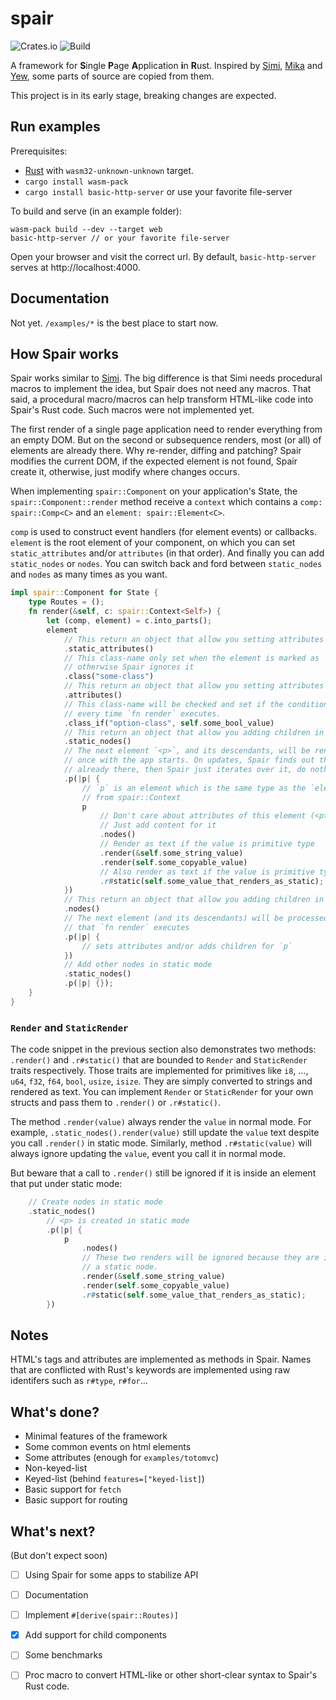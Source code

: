 # spair

![Crates.io](https://img.shields.io/crates/v/spair)
![Build](https://github.com/aclueless/spair/workflows/Rust/badge.svg)

A framework for **S**ingle **P**age **A**pplication **i**n **R**ust. Inspired by [Simi], [Mika] and [Yew], some parts of source are copied from them.

This project is in its early stage, breaking changes are expected.

## Run examples

Prerequisites:

* [Rust] with `wasm32-unknown-unknown` target.
* `cargo install wasm-pack`
* `cargo install basic-http-server` or use your favorite file-server

To build and serve (in an example folder):

    wasm-pack build --dev --target web
    basic-http-server // or your favorite file-server

Open your browser and visit the correct url. By default, `basic-http-server` serves at http://localhost:4000.

## Documentation

Not yet. `/examples/*` is the best place to start now.

## How Spair works

Spair works similar to [Simi]. The big difference is that Simi needs procedural macros to implement the idea, but Spair does not need any macros. That said, a procedural macro/macros can help transform HTML-like code into Spair's Rust code. Such macros were not implemented yet.

The first render of a single page application need to render everything from an empty DOM. But on the second or subsequence renders, most (or all) of elements are already there. Why re-render, diffing and patching? Spair modifies the current DOM, if the expected element is not found, Spair create it, otherwise, just modify where changes occurs.

When implementing `spair::Component` on your application's State, the `spair::Component::render` method receive a `context` which contains a `comp: spair::Comp<C>` and an `element: spair::Element<C>`.

`comp` is used to construct event handlers (for element events) or callbacks. `element` is the root element of your component, on which you can set `static_attributes` and/or `attributes` (in that order). And finally you can add `static_nodes` or `nodes`. You can switch back and ford between `static_nodes` and `nodes` as many times as you want.

```rust
impl spair::Component for State {
    type Routes = ();
    fn render(&self, c: spair::Context<Self>) {
        let (comp, element) = c.into_parts();
        element
            // This return an object that allow you setting attributes in static mode
            .static_attributes()
            // This class-name only set when the element is marked as `JustCreated`,
            // otherwise Spair ignores it
            .class("some-class")
            // This return an object that allow you setting attributes in normal mode
            .attributes()
            // This class-name will be checked and set if the condition changes,
            // every time `fn render` executes.
            .class_if("option-class", self.some_bool_value)
            // This return an object that allow you adding children in static mode
            .static_nodes()
            // The next element `<p>`, and its descendants, will be rendered only 
            // once with the app starts. On updates, Spair finds out that it is
            // already there, then Spair just iterates over it, do nothing on it.
            .p(|p| {
                // `p` is an element which is the same type as the `element` got
                // from spair::Context
                p
                    // Don't care about attributes of this element (<p>)
                    // Just add content for it
                    .nodes()
                    // Render as text if the value is primitive type
                    .render(&self.some_string_value)
                    .render(self.some_copyable_value)
                    // Also render as text if the value is primitive type
                    .r#static(self.some_value_that_renders_as_static);
            })
            // This return an object that allow you adding children in normal mode
            .nodes()
            // The next element (and its descendants) will be processed every time
            // that `fn render` executes
            .p(|p| {
                // sets attributes and/or adds children for `p`
            })
            // Add other nodes in static mode
            .static_nodes()
            .p(|p| {});
    }
}
```

### `Render` and `StaticRender`

The code snippet in the previous section also demonstrates two methods: `.render()` and `.r#static()` that are bounded to `Render` and `StaticRender` traits respectively. Those traits are implemented for primitives like `i8`, ..., `u64`, `f32`, `f64`, `bool`, `usize`, `isize`. They are simply converted to strings and rendered as text. You can implement `Render` or `StaticRender` for your own structs and pass them to `.render()` or `.r#static()`.

The method `.render(value)` always render the `value` in normal mode. For example, `.static_nodes().render(value)` still update the `value` text despite you call `.render()` in static mode. Similarly, method `.r#static(value)` will always ignore updating the `value`, event you call it in normal mode.

But beware that a call to `.render()` still be ignored if it is inside an element that put under static mode:
```rust
    // Create nodes in static mode
    .static_nodes()
        // <p> is created in static mode
        .p(|p| {
            p
                .nodes()
                // These two renders will be ignored because they are inside
                // a static node.
                .render(&self.some_string_value)
                .render(self.some_copyable_value)
                .r#static(self.some_value_that_renders_as_static);
        })
```

## Notes

HTML's tags and attributes are implemented as methods in Spair. Names that are conflicted with Rust's keywords are implemented using raw identifers such as `r#type`, `r#for`...

## What's done?

* Minimal features of the framework
* Some common events on html elements
* Some attributes (enough for `examples/totomvc`)
* Non-keyed-list
* Keyed-list (behind `features=["keyed-list]`)
* Basic support for `fetch`
* Basic support for routing

## What's next?

(But don't expect soon)

- [ ] Using Spair for some apps to stabilize API
- [ ] Documentation
- [ ] Implement `#[derive(spair::Routes)]`
- [x] Add support for child components
- [ ] Some benchmarks
- [ ] Proc macro to convert HTML-like or other short-clear syntax to Spair's Rust code.


[Simi]: https://gitlab.com/limira-rs/simi
[Mika]: https://gitlab.com/limira-rs/mika
[Yew]: https://github.com/yewstack/yew
[Rust]: https://www.rust-lang.org/